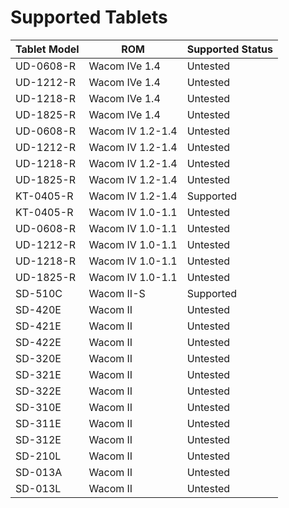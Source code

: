 # Supported Tablets

| Tablet Model | ROM              | Supported Status    |
|--------------|------------------|---------------------|
| UD-0608-R    | Wacom IVe 1.4    | Untested            |
| UD-1212-R    | Wacom IVe 1.4    | Untested            |
| UD-1218-R    | Wacom IVe 1.4    | Untested            |
| UD-1825-R    | Wacom IVe 1.4    | Untested            |
| UD-0608-R    | Wacom IV 1.2-1.4 | Untested            |
| UD-1212-R    | Wacom IV 1.2-1.4 | Untested            |
| UD-1218-R    | Wacom IV 1.2-1.4 | Untested            |
| UD-1825-R    | Wacom IV 1.2-1.4 | Untested            |
| KT-0405-R    | Wacom IV 1.2-1.4 | Supported           |
| KT-0405-R    | Wacom IV 1.0-1.1 | Untested            |
| UD-0608-R    | Wacom IV 1.0-1.1 | Untested            |
| UD-1212-R    | Wacom IV 1.0-1.1 | Untested            |
| UD-1218-R    | Wacom IV 1.0-1.1 | Untested            |
| UD-1825-R    | Wacom IV 1.0-1.1 | Untested            |
| SD-510C      | Wacom II-S       | Supported           |
| SD-420E      | Wacom II         | Untested            |
| SD-421E      | Wacom II         | Untested            |
| SD-422E      | Wacom II         | Untested            |
| SD-320E      | Wacom II         | Untested            |
| SD-321E      | Wacom II         | Untested            |
| SD-322E      | Wacom II         | Untested            |
| SD-310E      | Wacom II         | Untested            |
| SD-311E      | Wacom II         | Untested            |
| SD-312E      | Wacom II         | Untested            |
| SD-210L      | Wacom II         | Untested            |
| SD-013A      | Wacom II         | Untested            |
| SD-013L      | Wacom II         | Untested            |